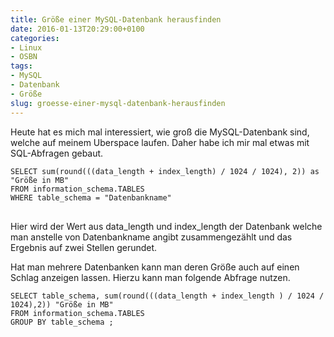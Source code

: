 ```yaml
---
title: Größe einer MySQL-Datenbank herausfinden
date: 2016-01-13T20:29:00+0100
categories:
- Linux
- OSBN
tags:
- MySQL
- Datenbank
- Größe
slug: groesse-einer-mysql-datenbank-herausfinden
---
```

Heute hat es mich mal interessiert, wie groß die MySQL-Datenbank sind, welche auf meinem Uberspace laufen. Daher habe ich mir mal etwas mit SQL-Abfragen gebaut.

<pre class="line-numbers" style="white-space:pre-wrap;">
<code class="language-sql">SELECT sum(round(((data_length + index_length) / 1024 / 1024), 2)) as "Größe in MB" 
FROM information_schema.TABLES 
WHERE table_schema = "Datenbankname"
</code>
</pre>

Hier wird der Wert aus data_length und index_length der Datenbank welche man anstelle von Datenbankname angibt zusammengezählt und das Ergebnis auf zwei Stellen gerundet.

Hat man mehrere Datenbanken kann man deren Größe auch auf einen Schlag anzeigen lassen. Hierzu kann man folgende Abfrage nutzen.

<pre class="line-numbers" style="white-space:pre-wrap;">
<code class="language-sql">SELECT table_schema, sum(round(((data_length + index_length ) / 1024 / 1024),2)) "Größe in MB"
FROM information_schema.TABLES
GROUP BY table_schema ;
</code>
</pre>
